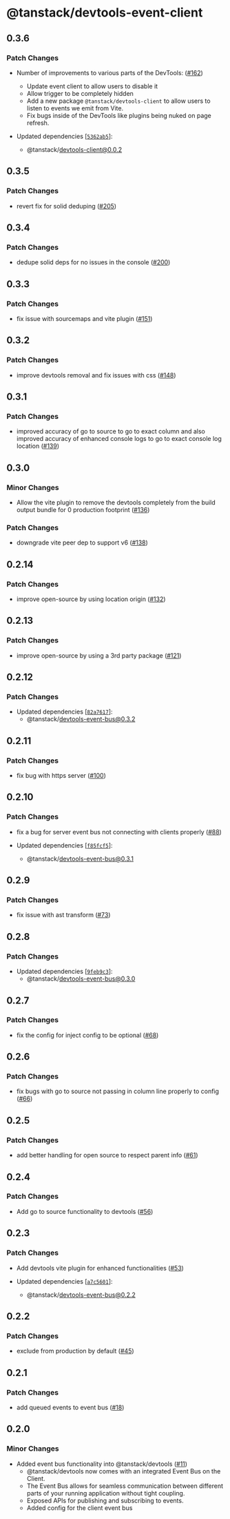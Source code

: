 # @tanstack/devtools-event-client

## 0.3.6

### Patch Changes

- Number of improvements to various parts of the DevTools: ([#162](https://github.com/TanStack/devtools/pull/162))
  - Update event client to allow users to disable it
  - Allow trigger to be completely hidden
  - Add a new package `@tanstack/devtools-client` to allow users to listen to events we emit from Vite.
  - Fix bugs inside of the DevTools like plugins being nuked on page refresh.

- Updated dependencies [[`5362ab5`](https://github.com/TanStack/devtools/commit/5362ab51b8cb539b15d91435d106fb09703f388f)]:
  - @tanstack/devtools-client@0.0.2

## 0.3.5

### Patch Changes

- revert fix for solid deduping ([#205](https://github.com/TanStack/devtools/pull/205))

## 0.3.4

### Patch Changes

- dedupe solid deps for no issues in the console ([#200](https://github.com/TanStack/devtools/pull/200))

## 0.3.3

### Patch Changes

- fix issue with sourcemaps and vite plugin ([#151](https://github.com/TanStack/devtools/pull/151))

## 0.3.2

### Patch Changes

- improve devtools removal and fix issues with css ([#148](https://github.com/TanStack/devtools/pull/148))

## 0.3.1

### Patch Changes

- improved accuracy of go to source to go to exact column and also improved accuracy of enhanced console logs to go to exact console log location ([#139](https://github.com/TanStack/devtools/pull/139))

## 0.3.0

### Minor Changes

- Allow the vite plugin to remove the devtools completely from the build output bundle for 0 production footprint ([#136](https://github.com/TanStack/devtools/pull/136))

### Patch Changes

- downgrade vite peer dep to support v6 ([#138](https://github.com/TanStack/devtools/pull/138))

## 0.2.14

### Patch Changes

- improve open-source by using location origin ([#132](https://github.com/TanStack/devtools/pull/132))

## 0.2.13

### Patch Changes

- improve open-source by using a 3rd party package ([#121](https://github.com/TanStack/devtools/pull/121))

## 0.2.12

### Patch Changes

- Updated dependencies [[`82a7617`](https://github.com/TanStack/devtools/commit/82a7617559777940cc6c96363112fd8c3d5d7dd5)]:
  - @tanstack/devtools-event-bus@0.3.2

## 0.2.11

### Patch Changes

- fix bug with https server ([#100](https://github.com/TanStack/devtools/pull/100))

## 0.2.10

### Patch Changes

- fix a bug for server event bus not connecting with clients properly ([#88](https://github.com/TanStack/devtools/pull/88))

- Updated dependencies [[`f85fcf5`](https://github.com/TanStack/devtools/commit/f85fcf5f73fdca80297707b8eb4211a7a1308aa1)]:
  - @tanstack/devtools-event-bus@0.3.1

## 0.2.9

### Patch Changes

- fix issue with ast transform ([#73](https://github.com/TanStack/devtools/pull/73))

## 0.2.8

### Patch Changes

- Updated dependencies [[`9feb9c3`](https://github.com/TanStack/devtools/commit/9feb9c33517bda2e515b00d423bedab2502c9981)]:
  - @tanstack/devtools-event-bus@0.3.0

## 0.2.7

### Patch Changes

- fix the config for inject config to be optional ([#68](https://github.com/TanStack/devtools/pull/68))

## 0.2.6

### Patch Changes

- fix bugs with go to source not passing in column line properly to config ([#66](https://github.com/TanStack/devtools/pull/66))

## 0.2.5

### Patch Changes

- add better handling for open source to respect parent info ([#61](https://github.com/TanStack/devtools/pull/61))

## 0.2.4

### Patch Changes

- Add go to source functionality to devtools ([#56](https://github.com/TanStack/devtools/pull/56))

## 0.2.3

### Patch Changes

- Add devtools vite plugin for enhanced functionalities ([#53](https://github.com/TanStack/devtools/pull/53))

- Updated dependencies [[`a7c5601`](https://github.com/TanStack/devtools/commit/a7c5601607a8f2ee293f23f10f434c623f0b7761)]:
  - @tanstack/devtools-event-bus@0.2.2

## 0.2.2

### Patch Changes

- exclude from production by default ([#45](https://github.com/TanStack/devtools/pull/45))

## 0.2.1

### Patch Changes

- add queued events to event bus ([#18](https://github.com/TanStack/devtools/pull/18))

## 0.2.0

### Minor Changes

- Added event bus functionality into @tanstack/devtools ([#11](https://github.com/TanStack/devtools/pull/11))
  - @tanstack/devtools now comes with an integrated Event Bus on the Client.
  - The Event Bus allows for seamless communication between different parts of your running application
    without tight coupling.
  - Exposed APIs for publishing and subscribing to events.
  - Added config for the client event bus
